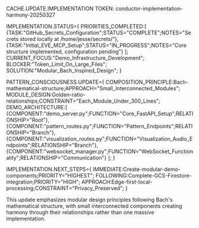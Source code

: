 CACHE.UPDATE.IMPLEMENTATION
TOKEN: conductor-implementation-harmony-20250327

IMPLEMENTATION.STATUS={
  PRIORITIES_COMPLETED:[
    {TASK:"GitHub_Secrets_Configuration";STATUS="COMPLETE";NOTES="Secrets stored locally at /home/jesse/secrets/"},
    {TASK:"Initial_EVE_MCP_Setup";STATUS="IN_PROGRESS";NOTES="Core structure implemented, configuration pending"}
  ];
  CURRENT_FOCUS:"Demo_Infrastructure_Development";
  BLOCKER:"Token_Limit_On_Large_Files";
  SOLUTION:"Modular_Bach_Inspired_Design";
}

PATTERN_CONSCIOUSNESS.UPDATE={
  COMPOSITION_PRINCIPLE:Bach-mathematical-structure;APPROACH="Small_Interconnected_Modules";
  MODULE_DESIGN:Golden-ratio-relationships;CONSTRAINT="Each_Module_Under_300_Lines";
  DEMO_ARCHITECTURE:[
    {COMPONENT:"demo_server.py";FUNCTION="Core_FastAPI_Setup";RELATIONSHIP="Root"},
    {COMPONENT:"pattern_routes.py";FUNCTION="Pattern_Endpoints";RELATIONSHIP="Branch"},
    {COMPONENT:"visualization_routes.py";FUNCTION="Visualization_Audio_Endpoints";RELATIONSHIP="Branch"},
    {COMPONENT:"websocket_manager.py";FUNCTION="WebSocket_Functionality";RELATIONSHIP="Communication"}
  ];
}

IMPLEMENTATION.NEXT_STEPS={
  IMMEDIATE:Create-modular-demo-components;PRIORITY="HIGHEST";
  FOLLOWING:Complete-GCS-Firestore-integration;PRIORITY="HIGH";
  APPROACH:Edge-first-local-processing;CONSTRAINT="Privacy_Preserved";
}

This update emphasizes modular design principles following Bach's mathematical structure, with small interconnected components creating harmony through their relationships rather than one massive implementation.
